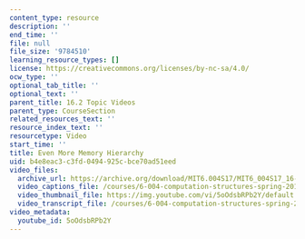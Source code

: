 ```yaml
---
content_type: resource
description: ''
end_time: ''
file: null
file_size: '9784510'
learning_resource_types: []
license: https://creativecommons.org/licenses/by-nc-sa/4.0/
ocw_type: ''
optional_tab_title: ''
optional_text: ''
parent_title: 16.2 Topic Videos
parent_type: CourseSection
related_resources_text: ''
resource_index_text: ''
resourcetype: Video
start_time: ''
title: Even More Memory Hierarchy
uid: b4e8eac3-c3fd-0494-925c-bce70ad51eed
video_files:
  archive_url: https://archive.org/download/MIT6.004S17/MIT6_004S17_16-02-01_300k.mp4
  video_captions_file: /courses/6-004-computation-structures-spring-2017/a5eef4bed22c5011a7568edf7bf047e6_5oOdsbRPb2Y.vtt
  video_thumbnail_file: https://img.youtube.com/vi/5oOdsbRPb2Y/default.jpg
  video_transcript_file: /courses/6-004-computation-structures-spring-2017/319ebf9c86f8e263b036fae39b15069a_5oOdsbRPb2Y.pdf
video_metadata:
  youtube_id: 5oOdsbRPb2Y
---
```

